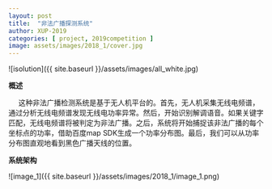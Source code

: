 ```yaml
---
layout: post
title:  "非法广播探测系统"
author: XUP-2019
categories: [ project, 2019competition ]
image: assets/images/2018_1/cover.jpg
---
```


![isolution]({{ site.baseurl }}/assets/images/all_white.jpg)

**概述**

&nbsp; &nbsp; &nbsp;这种非法广播检测系统是基于无人机平台的。首先，无人机采集无线电频谱，通过分析无线电频谱发现无线电功率异常。然后，开始识别解调语音。如果关键字匹配，无线电频谱将被判定为非法广播。之后，系统将开始捕捉该非法广播的每个坐标点的功率，借助百度map SDK生成一个功率分布图。最后，我们可以从功率分布图直观地看到黑色广播天线的位置。

**系统架构**

![image_1]({{ site.baseurl }}/assets/images/2018_1/image_1.png)

&nbsp;
